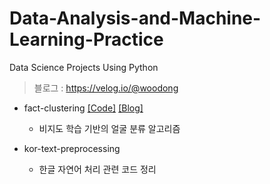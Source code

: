 # Data-Analysis-and-Machine-Learning-Practice

Data Science Projects Using Python

> 블로그 : https://velog.io/@woodong

- fact-clustering [[Code]](https://github.com/woodongk/Machine-Learning-Toy-Problems/blob/master/01.%20Face%20Clustering/Face%20Clustering.ipynb) [[Blog]](https://velog.io/@woodong/Face-Clustering)
    - 비지도 학습 기반의 얼굴 분류 알고리즘

- kor-text-preprocessing
    - 한글 자연어 처리 관련 코드 정리 


